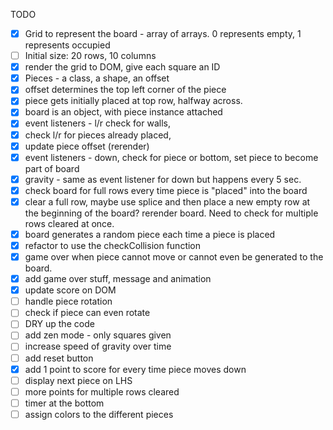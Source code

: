 TODO

- [x] Grid to represent the board - array of arrays. 0 represents empty, 1 represents occupied
- [ ] Initial size: 20 rows, 10 columns
- [x] render the grid to DOM, give each square an ID
- [x] Pieces - a class,  a shape, an offset
- [x] offset determines the top left corner of the piece
- [x] piece gets initially placed at top row, halfway across.
- [x] board is an object, with piece instance attached
- [x] event listeners - l/r check for walls,
- [x] check l/r for pieces already placed,
- [x] update piece offset (rerender)
- [x] event listeners - down, check for piece or bottom, set piece to become part of board
- [x] gravity - same as event listener for down but happens every 5 sec.
- [x] check board for full rows every time piece is "placed" into the board
- [x] clear a full row, maybe use splice and then place a new empty row at the beginning of the board? rerender board. Need to check for multiple rows cleared at once.
- [x] board generates a random piece each time a piece is placed
- [x] refactor to use the checkCollision function
- [x] game over when piece cannot move or cannot even be generated to the board.
- [x] add game over stuff, message and animation
- [x] update score on DOM
- [ ] handle piece rotation
- [ ] check if piece can even rotate
- [ ] DRY up the code
- [ ] add zen mode - only squares given
- [ ] increase speed of gravity over time
- [ ] add reset button
- [x] add 1 point to score for every time piece moves down
- [ ] display next piece on LHS
- [ ] more points for multiple rows cleared
- [ ] timer at the bottom
- [ ] assign colors to the different pieces
